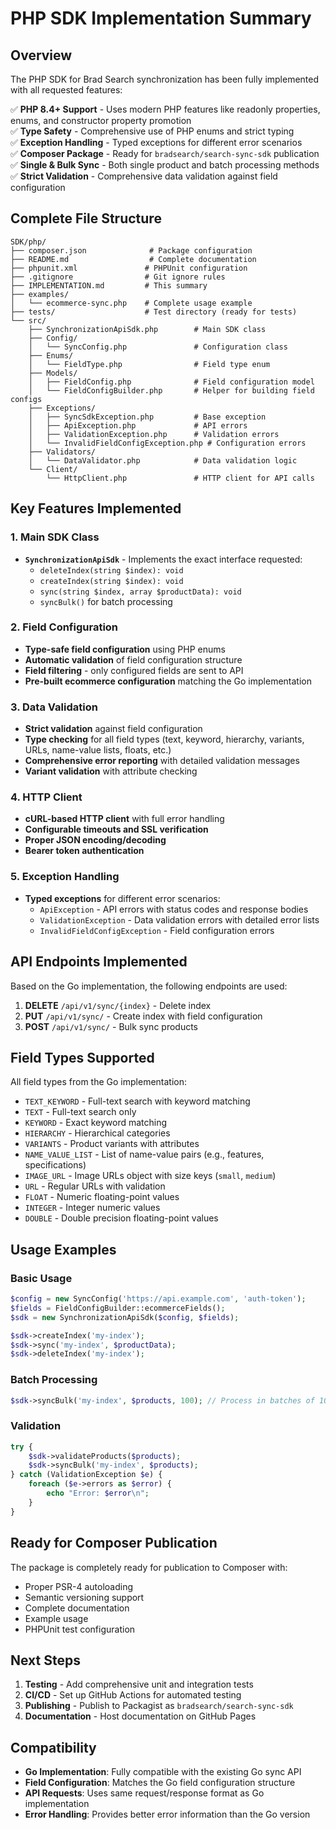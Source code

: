 # PHP SDK Implementation Summary

## Overview

The PHP SDK for Brad Search synchronization has been fully implemented with all requested features:

✅ **PHP 8.4+ Support** - Uses modern PHP features like readonly properties, enums, and constructor property promotion  
✅ **Type Safety** - Comprehensive use of PHP enums and strict typing  
✅ **Exception Handling** - Typed exceptions for different error scenarios  
✅ **Composer Package** - Ready for `bradsearch/search-sync-sdk` publication  
✅ **Single & Bulk Sync** - Both single product and batch processing methods  
✅ **Strict Validation** - Comprehensive data validation against field configuration

## Complete File Structure

```
SDK/php/
├── composer.json              # Package configuration
├── README.md                  # Complete documentation
├── phpunit.xml               # PHPUnit configuration
├── .gitignore                # Git ignore rules
├── IMPLEMENTATION.md         # This summary
├── examples/
│   └── ecommerce-sync.php    # Complete usage example
├── tests/                    # Test directory (ready for tests)
└── src/
    ├── SynchronizationApiSdk.php        # Main SDK class
    ├── Config/
    │   └── SyncConfig.php               # Configuration class
    ├── Enums/
    │   └── FieldType.php                # Field type enum
    ├── Models/
    │   ├── FieldConfig.php              # Field configuration model
    │   └── FieldConfigBuilder.php       # Helper for building field configs
    ├── Exceptions/
    │   ├── SyncSdkException.php         # Base exception
    │   ├── ApiException.php             # API errors
    │   ├── ValidationException.php      # Validation errors
    │   └── InvalidFieldConfigException.php # Configuration errors
    ├── Validators/
    │   └── DataValidator.php            # Data validation logic
    └── Client/
        └── HttpClient.php               # HTTP client for API calls
```

## Key Features Implemented

### 1. Main SDK Class

- **`SynchronizationApiSdk`** - Implements the exact interface requested:
  - `deleteIndex(string $index): void`
  - `createIndex(string $index): void`
  - `sync(string $index, array $productData): void`
  - `syncBulk()` for batch processing

### 2. Field Configuration

- **Type-safe field configuration** using PHP enums
- **Automatic validation** of field configuration structure
- **Field filtering** - only configured fields are sent to API
- **Pre-built ecommerce configuration** matching the Go implementation

### 3. Data Validation

- **Strict validation** against field configuration
- **Type checking** for all field types (text, keyword, hierarchy, variants, URLs, name-value lists, floats, etc.)
- **Comprehensive error reporting** with detailed validation messages
- **Variant validation** with attribute checking

### 4. HTTP Client

- **cURL-based HTTP client** with full error handling
- **Configurable timeouts and SSL verification**
- **Proper JSON encoding/decoding**
- **Bearer token authentication**

### 5. Exception Handling

- **Typed exceptions** for different error scenarios:
  - `ApiException` - API errors with status codes and response bodies
  - `ValidationException` - Data validation errors with detailed error lists
  - `InvalidFieldConfigException` - Field configuration errors

## API Endpoints Implemented

Based on the Go implementation, the following endpoints are used:

1. **DELETE** `/api/v1/sync/{index}` - Delete index
2. **PUT** `/api/v1/sync/` - Create index with field configuration
3. **POST** `/api/v1/sync/` - Bulk sync products

## Field Types Supported

All field types from the Go implementation:

- `TEXT_KEYWORD` - Full-text search with keyword matching
- `TEXT` - Full-text search only
- `KEYWORD` - Exact keyword matching
- `HIERARCHY` - Hierarchical categories
- `VARIANTS` - Product variants with attributes
- `NAME_VALUE_LIST` - List of name-value pairs (e.g., features, specifications)
- `IMAGE_URL` - Image URLs object with size keys (`small`, `medium`)
- `URL` - Regular URLs with validation
- `FLOAT` - Numeric floating-point values
- `INTEGER` - Integer numeric values
- `DOUBLE` - Double precision floating-point values

## Usage Examples

### Basic Usage

```php
$config = new SyncConfig('https://api.example.com', 'auth-token');
$fields = FieldConfigBuilder::ecommerceFields();
$sdk = new SynchronizationApiSdk($config, $fields);

$sdk->createIndex('my-index');
$sdk->sync('my-index', $productData);
$sdk->deleteIndex('my-index');
```

### Batch Processing

```php
$sdk->syncBulk('my-index', $products, 100); // Process in batches of 100
```

### Validation

```php
try {
    $sdk->validateProducts($products);
    $sdk->syncBulk('my-index', $products);
} catch (ValidationException $e) {
    foreach ($e->errors as $error) {
        echo "Error: $error\n";
    }
}
```

## Ready for Composer Publication

The package is completely ready for publication to Composer with:

- Proper PSR-4 autoloading
- Semantic versioning support
- Complete documentation
- Example usage
- PHPUnit test configuration

## Next Steps

1. **Testing** - Add comprehensive unit and integration tests
2. **CI/CD** - Set up GitHub Actions for automated testing
3. **Publishing** - Publish to Packagist as `bradsearch/search-sync-sdk`
4. **Documentation** - Host documentation on GitHub Pages

## Compatibility

- **Go Implementation**: Fully compatible with the existing Go sync API
- **Field Configuration**: Matches the Go field configuration structure
- **API Requests**: Uses same request/response format as Go implementation
- **Error Handling**: Provides better error information than the Go version
